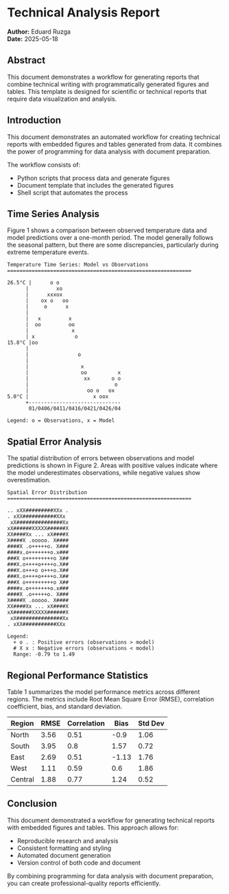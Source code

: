 # Technical Analysis Report

**Author:** Eduard Ruzga  
**Date:** 2025-05-18

## Abstract

This document demonstrates a workflow for generating reports that combine technical writing with programmatically generated figures and tables. This template is designed for scientific or technical reports that require data visualization and analysis.

## Introduction

This document demonstrates an automated workflow for creating technical reports with embedded figures and tables generated from data. It combines the power of programming for data analysis with document preparation.

The workflow consists of:
- Python scripts that process data and generate figures
- Document template that includes the generated figures
- Shell script that automates the process

## Time Series Analysis

Figure 1 shows a comparison between observed temperature data and model predictions over a one-month period. The model generally follows the seasonal pattern, but there are some discrepancies, particularly during extreme temperature events.

```
Temperature Time Series: Model vs Observations
============================================================

26.5°C |      o o                     
      |         xo                   
      |      xxxox                   
      |    ox o   oo                 
      |     o      x                 
      |                              
      |   x         x                
      |  oo         oo               
      |              x               
      | x             o              
15.8°C |oo                            
      |                              
      |                o             
      |                              
      |                 x            
      |                 oo          x
      |                  xx       o o
      |                            o 
      |                   oo o   ox  
5.0°C |                     x oox    
      +------------------------------
       01/0406/0411/0416/0421/0426/04

Legend: o = Observations, x = Model
```

## Spatial Error Analysis

The spatial distribution of errors between observations and model predictions is shown in Figure 2. Areas with positive values indicate where the model underestimates observations, while negative values show overestimation.

```
Spatial Error Distribution
============================================================

.. xXX#########XXx .
. xXX###########XXx 
 xX###############Xx
xX######XXXXX######X
XX####Xx ... xX####X
X####X .ooooo. X####
####X .o+++++o. X###
####x.o+++++++o.x###
###X o+++++++++o X##
###X.o++++o++++o.X##
###X.o+++o o+++o.X##
###X.o++++o++++o.X##
###X o+++++++++o X##
####x.o+++++++o.x###
####X .o+++++o. X###
X####X .ooooo. X####
XX####Xx ... xX####X
xX######XXXXX######X
 xX###############Xx
. xXX###########XXx 

Legend:
  + o . : Positive errors (observations > model)
  # X x : Negative errors (observations < model)
  Range: -0.79 to 1.49
```

## Regional Performance Statistics

Table 1 summarizes the model performance metrics across different regions. The metrics include Root Mean Square Error (RMSE), correlation coefficient, bias, and standard deviation.

| Region  | RMSE | Correlation | Bias | Std Dev |
|---------|------------|------------|------------|------------|
| North   | 3.56       | 0.51       | -0.9       | 1.06       |
| South   | 3.95       | 0.8        | 1.57       | 0.72       |
| East    | 2.69       | 0.51       | -1.13      | 1.76       |
| West    | 1.11       | 0.59       | 0.6        | 1.86       |
| Central | 1.88       | 0.77       | 1.24       | 0.52       |

## Conclusion

This document demonstrated a workflow for generating technical reports with embedded figures and tables. This approach allows for:

- Reproducible research and analysis
- Consistent formatting and styling
- Automated document generation
- Version control of both code and document

By combining programming for data analysis with document preparation, you can create professional-quality reports efficiently.
